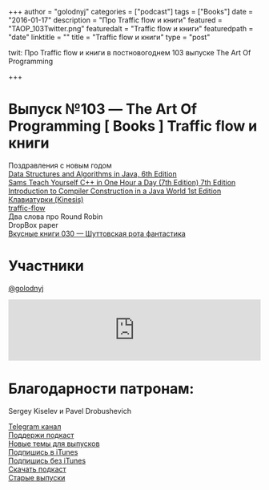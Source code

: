 +++
author = "golodnyj"
categories = ["podcast"]
tags = ["Books"]
date = "2016-01-17"
description = "Про Traffic flow и книги"
featured = "TAOP_103Twitter.png"
featuredalt = "Traffic flow и книги"
featuredpath = "date"
linktitle = ""
title = "Traffic flow и книги"
type = "post"

twit: Про Traffic flow и книги в постновогоднем 103 выпуске The Art Of Programming

+++
# Выпуск №103 — The Art Of Programming [ Books ] Traffic flow и книги

Поздравления с новым годом  
[Data Structures and Algorithms in Java, 6th Edition](http://bit.ly/TAOP103data)  
[Sams Teach Yourself C++ in One Hour a Day (7th Edition) 7th Edition](http://bit.ly/TAOP103onehouraday)  
[Introduction to Compiler Construction in a Java World 1st Edition](http://bit.ly/TAOP103compiler)  
[Клавиатурки (Kinesis)](http://bit.ly/TAOP103kinesis)  
[traffic-flow](http://bit.ly/TAOP103trafficflow)  
Два слова про Round Robin  
DropBox paper  
[Вкусные книги 030 — Шуттовская рота фантастика](http://bit.ly/TastyBooks30shared)  

# Участники
[@golodnyj](https://twitter.com/golodnyj/) 

<iframe title="202 Kubernetes и Container Registry в Яндекс.Облаке — The Art Of Programming [ Cloud ]" src="https://www.podbean.com/media/player/ruify-c9db1a-pb?from=share&skin=1&share=1&fonts=Helvetica&download=1&version=1&skin=1&btn-skin=107" height="122" width="100%" style="border: none;" scrolling="no" data-name="pb-iframe-player"></iframe>

# Благодарности патронам:
Sergey Kiselev и Pavel Drobushevich

[Telegram канал](http://bit.ly/taoplive)  
[Поддержи подкаст](http://bit.ly/TAOPpatron)  
[Новые темы для выпусков](http://bit.ly/TAOPgit)  
[Подпишись в iTunes](http://bit.ly/TAOPiTunes)  
[Подпишись без iTunes](http://bit.ly/TAOPrss)   
[Скачать подкаст](http://bit.ly/TAOP103mp3)  
[Старые выпуски](http://bit.ly/oldtaop)  

